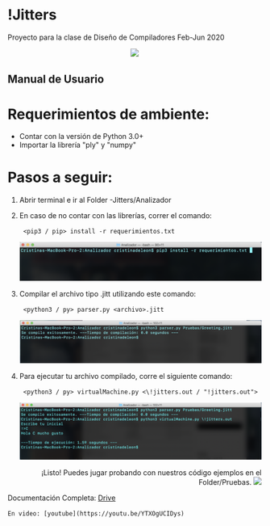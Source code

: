 # !Jitters
Proyecto para la clase de Diseño de Compiladores Feb-Jun 2020

<p align="center">
  <img  src="https://www.imore.com/sites/imore.com/files/styles/large/public/field/image/2020/04/jitters-pic.png?itok=2jRJA0Ni">
</p>

## Manual de Usuario

##

# Requerimientos de ambiente:

- Contar con la versión de Python 3.0+
- Importar la librería &quot;ply&quot; y &quot;numpy&quot;

# Pasos a seguir:

1. Abrir terminal e ir al Folder -Jitters/Analizador

2. En caso de no contar con las librerías, correr el comando:

		<pip3 / pip> install -r requerimientos.txt

	![](Images/1.png)

3. Compilar el archivo tipo .jitt utilizando este comando:

		<python3 / py> parser.py <archivo>.jitt

	![](Images/2.png)

4. Para ejecutar tu archivo compilado, corre el siguiente comando:

		<python3 / py> virtualMachine.py <\!jitters.out / "!jitters.out">

	![](Images/3.png)

<p align="right">
   ¡Listo! Puedes jugar probando con nuestros código ejemplos en el Folder/Pruebas.
   <img  src="https://dodo.ac/np/images/thumb/e/ed/Jitters_PC_icon.png/124px-Jitters_PC_icon.png">

   Documentación Completa: [Drive](https://docs.google.com/document/d/1v2ModO1dG24Syhx_a1rV4Rqa2omqmPQKaMKok7VqvF0/edit?usp=sharing)

	En video: [youtube](https://youtu.be/YTXOgUCIDys)

</p>
